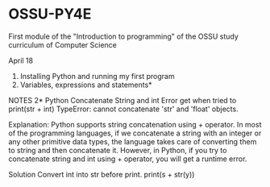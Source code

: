 # OSSU-PY4E
First module of the "Introduction to programming" of the OSSU study curriculum of Computer Science


April 18
1. Installing Python and running my first program
2. Variables, expressions and statements*



NOTES
2* Python Concatenate String and int
Error get when tried to print(str + int) 
TypeError: cannot concatenate 'str' and 'float' objects.

Explanation: Python supports string concatenation using + operator. In most of the programming languages, if we concatenate a string with an integer or any other primitive data types, the language takes care of converting them to string and then concatenate it. However, in Python, if you try to concatenate string and int using + operator, you will get a runtime error.

Solution
Convert int into str before print.
print(s + str(y))
